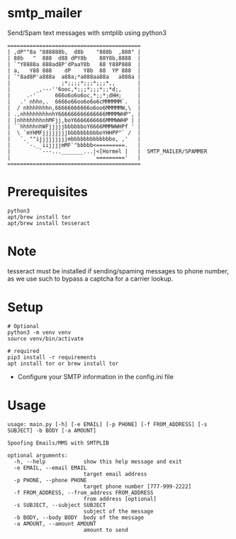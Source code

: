 # smtp_mailer
Send/Spam text messages with smtplib using python3 

```
==========================================
| ,dP""8a "888888b,  d8b    "888b  ,888" |
| 88b   "  888  d88 dPY8b    88Y8b,8888  |
| `"Y8888a 888ad8P'dPaaY8b   88 Y88P888  |
| a,   Y88 888    dP    Y8b  88  YP 888  |
| `"8ad8P'a888a  a88a;*a888aa88a   a888a |
|                ;*;;;;*;;;*;;;*,,       |
|        _,---''6ooc,*;;;*;;;*;;*d;,     |
|     .-'      666o6o6o6oc,*;;*;dHH;     |
|   .' nhhn,.  6666o66oo6o6o6cMMMMMM`.   |
|  / nhhhhhhhn,66666666666o6oo6MMMMMW,\  |
| .,nhhhhhhhhnhY666666666666666MMMMWHP", |
| |nhhhhhhhnhMFjj,boY6666666666MMMWWHP | |
| ``hhhhhnhWFjjjjjbbbbbboY6666MMMWWHPf ' |
|  \ `mYHMFjjjjjjjjbbbbbbbbbboYHHPP"` /  |
|   `. ""ijjjjjjjjjmbbbbbbbbbbbbbo, ,'   |
|     `-._`iijjjjmMF`"bbbbb<=========.   |
|         `---..._______...|<[Hormel |   |  SMTP_MAILER/SPAMMER
|                          `========='   |
==========================================
```
# Prerequisites
```
python3
apt/brew install tor
apt/brew install tesseract
```

# Note
tesseract must be installed if sending/spaming messages
to phone number, as we use such to bypass a captcha for 
a carrier lookup.

# Setup
```
# Optional
python3 -m venv venv
source venv/bin/activate

# required
pip3 install -r requirements
apt install tor or brew install tor
```
- Configure your SMTP information in the config.ini file

# Usage

```
usage: main.py [-h] [-e EMAIL] [-p PHONE] [-f FROM_ADDRESS] [-s SUBJECT] -b BODY [-a AMOUNT]

Spoofing Emails/MMS with SMTPLIB

optional arguments:
  -h, --help            show this help message and exit
  -e EMAIL, --email EMAIL
                        target email address
  -p PHONE, --phone PHONE
                        target phone number [777-999-2222]
  -f FROM_ADDRESS, --from_address FROM_ADDRESS
                        from address [optional]
  -s SUBJECT, --subject SUBJECT
                        subject of the message
  -b BODY, --body BODY  body of the message
  -a AMOUNT, --amount AMOUNT
                        amount to send
```

